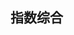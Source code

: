 ## 指数综合

<canvas id="chart01"></canvas>
<canvas id="chart02"></canvas>
<canvas id="chart03"></canvas>

<script>
// data_index_gen = loadData('/index/801003.csv')
// data_index_gen(drawTimeSeries({
//     el: 'chart01',
//     label: '801003',
//     title: '收盘指数',
//     x: data => data.map(_ => new Date(_['发布日期'])),
//     y: data => data.map(_ => _['收盘指数'])
// }))
loadData('/index/PE.csv')(drawTimeSeries({
    el: 'chart02',
    label: '801003',
    title: '市盈率',
    x: data => data.map(_ => new Date(_['发布日期'])),
    y: data => data
}))
// data_index_gen(drawTimeSeries({
//     el: 'chart03',
//     label: '801003',
//     title: '市净率',
//     x: data => data.map(_ => new Date(_['发布日期'])),
//     y: data => data.map(_ => _['市净率(倍)'])
// }))
</script>